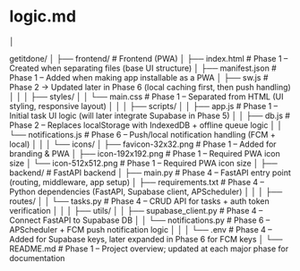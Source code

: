 
# logic.md

│

getitdone/
│
├── frontend/                          # Frontend (PWA)
│   ├── index.html                     # Phase 1 – Created when separating files (base UI structure)
│   ├── manifest.json                  # Phase 1 – Added when making app installable as a PWA
│   ├── sw.js                          # Phase 2 → Updated later in Phase 6 (local caching first, then push handling)
│   │
│   ├── styles/
│   │   └── main.css                   # Phase 1 – Separated from HTML (UI styling, responsive layout)
│   │
│   ├── scripts/
│   │   ├── app.js                     # Phase 1 – Initial task UI logic (will later integrate Supabase in Phase 5)
│   │   ├── db.js                      # Phase 2 – Replaces localStorage with IndexedDB + offline queue logic
│   │   └── notifications.js           # Phase 6 – Push/local notification handling (FCM + local)
│   │
│   └── icons/
│       ├── favicon-32x32.png          # Phase 1 – Added for branding & PWA
│       ├── icon-192x192.png           # Phase 1 – Required PWA icon size
│       └── icon-512x512.png           # Phase 1 – Required PWA icon size
│
├── backend/                           # FastAPI backend
│   ├── main.py                        # Phase 4 – FastAPI entry point (routing, middleware, app setup)
│   ├── requirements.txt               # Phase 4 – Python dependencies (FastAPI, Supabase client, APScheduler)
│   │
│   ├── routes/
│   │   └── tasks.py                   # Phase 4 – CRUD API for tasks + auth token verification
│   │
│   ├── utils/
│   │   ├── supabase_client.py         # Phase 4 – Connect FastAPI to Supabase DB
│   │   └── notifications.py           # Phase 6 – APScheduler + FCM push notification logic
│   │
│   └── .env                           # Phase 4 – Added for Supabase keys, later expanded in Phase 6 for FCM keys
│
└── README.md                          # Phase 1 – Project overview; updated at each major phase for documentation
